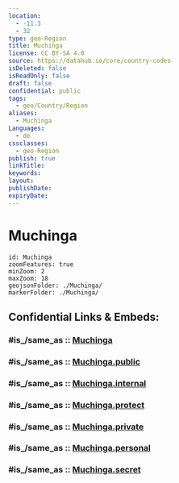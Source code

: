 ```yaml
---
location:
  - -11.3
  - 32
type: geo-Region
title: Muchinga
license: CC BY-SA 4.0
source: https://datahub.io/core/country-codes
isDeleted: false
isReadOnly: false
draft: false
confidential: public
tags:
  - geo/Country/Region
aliases:
  - Muchinga
Languages:
  - de
cssclasses:
  - geo-Region
publish: true
linkTitle:
keywords:
layout:
publishDate:
expiryDate:
---
```


# Muchinga

```leaflet
id: Muchinga
zoomFeatures: true 
minZoom: 2 
maxZoom: 18
geojsonFolder: ./Muchinga/
markerFolder: ./Muchinga/
```


## Confidential Links & Embeds: 

### #is_/same_as :: [Muchinga](/_Standards/Earth/Continent/Africa/Africa~Central/Zambia/Provinces~Zambia/Muchinga.md) 

### #is_/same_as :: [Muchinga.public](/_public/Earth/Continent/Africa/Africa~Central/Zambia/Provinces~Zambia/Muchinga.public.md) 

### #is_/same_as :: [Muchinga.internal](/_internal/Earth/Continent/Africa/Africa~Central/Zambia/Provinces~Zambia/Muchinga.internal.md) 

### #is_/same_as :: [Muchinga.protect](/_protect/Earth/Continent/Africa/Africa~Central/Zambia/Provinces~Zambia/Muchinga.protect.md) 

### #is_/same_as :: [Muchinga.private](/_private/Earth/Continent/Africa/Africa~Central/Zambia/Provinces~Zambia/Muchinga.private.md) 

### #is_/same_as :: [Muchinga.personal](/_personal/Earth/Continent/Africa/Africa~Central/Zambia/Provinces~Zambia/Muchinga.personal.md) 

### #is_/same_as :: [Muchinga.secret](/_secret/Earth/Continent/Africa/Africa~Central/Zambia/Provinces~Zambia/Muchinga.secret.md)

